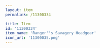 ```yaml
---
layout: item
permalink: /11300334

title: Item
id: '11300334'
item_name: 'Ranger''s Savagery Headgear'
icon_url: '11300035.png'
---
```

